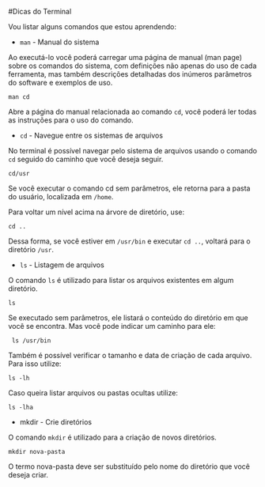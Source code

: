 #Dicas do Terminal

Vou listar alguns comandos que estou aprendendo:


- `man` - Manual do sistema

Ao executá-lo você poderá carregar uma página de manual (man page) sobre os comandos do sistema, com definições não apenas do uso de cada ferramenta, mas também descrições detalhadas dos inúmeros parâmetros do software e exemplos de uso.

```
man cd
```
Abre a página do manual relacionada ao comando `cd`, você poderá ler todas as instruções para o uso do comando.


- `cd` - Navegue entre os sistemas de arquivos

No terminal é possível navegar pelo sistema de arquivos usando o comando `cd` seguido do caminho que você deseja seguir.

```
cd/usr
```

Se você executar o comando cd sem parâmetros, ele retorna para a pasta do usuário, localizada em `/home`. 

Para voltar um nível acima na árvore de diretório, use:
 ```
cd ..
```
Dessa forma, se você estiver em `/usr/bin` e executar `cd ..`, voltará para o diretório `/usr`.

- `ls` - Listagem de arquivos

O comando `ls` é utilizado para listar os arquivos existentes em algum diretório. 

```
ls
```

Se executado sem parâmetros, ele listará o conteúdo do diretório em que você se encontra. Mas você pode indicar um caminho para ele: 

```
 ls /usr/bin
```

Também é possível verificar o tamanho e data de criação de cada arquivo. Para isso utilize:

```
ls -lh
```

Caso queira listar arquivos ou pastas ocultas utilize:

```
ls -lha
```

- mkdir - Crie diretórios

O comando `mkdir` é utilizado para a criação de novos diretórios.

```
mkdir nova-pasta
```

O termo nova-pasta deve ser substituído pelo nome do diretório que você deseja criar.